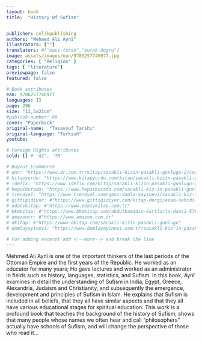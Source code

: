 ```yaml
---
layout: book
title:  "History Of Sufism"


publisher: celikpublishing
authors: "Mehmed Ali Aynî"
illustrators: [""]
translators: #["naci-turan","burak-dogru"]
image: assets/images/ean/9786257746977.jpg
categories: [ "Religion" ]
tags: [ "literature"]
previewpage: false
featured: false

# Book attributes
ean: 9786257746977
languages: []
page: 296
size: "13,5x21cm"
#publish-number: 60
cover: "Paperback"
original-name:  "Tasavvuf Tarihi"
original-language: "Turkish"
youtube:

# Foreign Rights attributes
sold: [] # 'AZ', 'TR'

# Buyout Ecommerce
# dnr: "https://www.dr.com.tr/kitap/sacakli-kizin-pasakli-gunlugu-2/cocuk-ve-genclik/genclik-10-yas/roman-oyku/urunno=0001893059001"
# kitapyurdu: "https://www.kitapyurdu.com/kitap/sacakli-kizin-pasakli-gunlugu-2-/560122.html&filter_name=Sa%C3%A7akl%C4%B1+K%C4%B1z%27%C4%B1n+Pasakl%C4%B1+G%C3%BCnl%C3%BC%C4%9F%C3%BC+2"
# idefix: "https://www.idefix.com/kitap/sacakli-kizin-pasakli-gunlugu-2/cocuk-ve-genclik/genclik-10-yas/roman-oyku/urunno=0001893059001"
# hepsiburada: "https://www.hepsiburada.com/sacakli-kiz-in-pasakli-gunlugu-2-damla-yayinevi-p-HBV000012ER86"
# trendyol: "https://www.trendyol.com/genc-damla-yayinevi/sacakli-kiz-in-pasakli-gunlugu-2-p-54825777"
# gittigidiyor: #"https://www.gittigidiyor.com/kitap-dergi/ezan-sehidi-adnan-menderes_pdp_732728793"
# odatvkitap: #"https://www.odatvkitap.com.tr"
# bkmkitap: #"https://www.bkmkitap.com/abdulhamidin-kurtlarla-dansi-578226"
# amazontr: #"https://www.amazon.com.tr"
# dkitap: #"https://www.dkitap.com/sacakli-kizin-pasakli-gunlugu"
# damlayayinevi: "https://www.damlayayinevi.com.tr/sacakli-kiz-in-pasakli-gunlugu-2-bu-iste-bi-terslik-var"

# For adding excerpt add <!--more--> and break the line
---
```

Mehmed Ali Aynî is one of the important thinkers
of the last periods of the Ottoman Empire and the
first years of the Republic. He worked as an educator for many years; He gave lectures and worked
as an administrator in fields such as history, languages, statistics, and Sufism.
In this book, Aynî examines in detail the understanding of Sufism in India, Egypt, Greece, Alexandria, Judaism and Christianity, and subsequently
the emergence, development and principles of
Sufism in Islam. He explains that Sufism is included in all beliefs, that they all have similar aspects
and that they all have various educational stages
for spiritual education.
This work is a profound book that teaches the
background of the history of Sufism, shows that
many people whose names we often hear and call
“philosophers” actually have schools of Sufism,
and will change the perspective of those who read
it...
<!--more--> 

